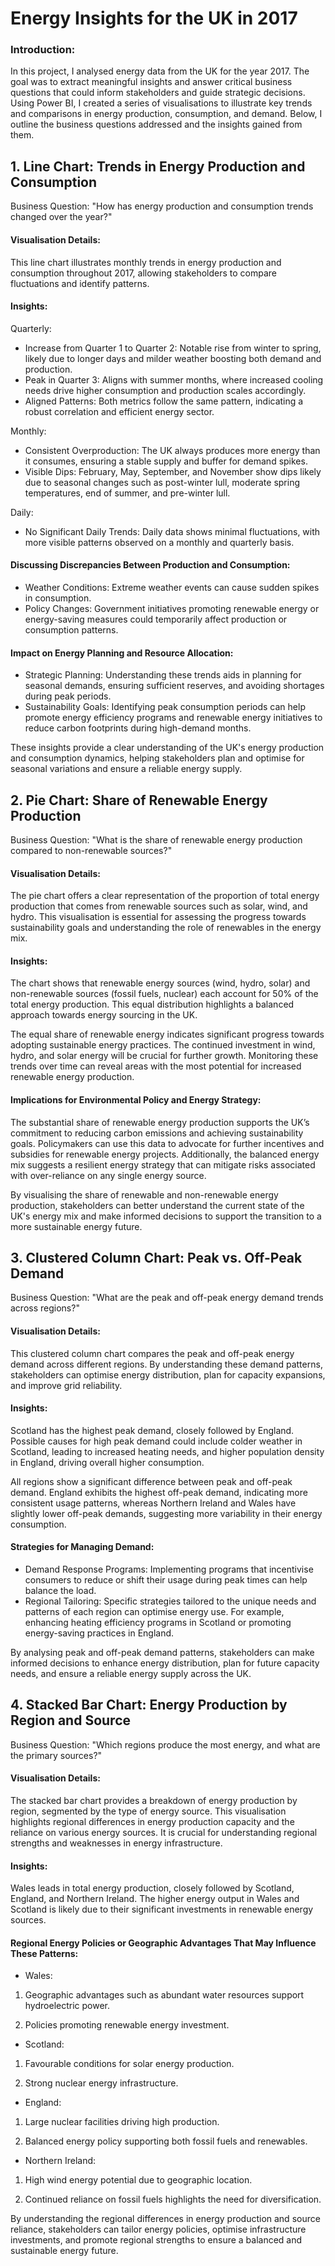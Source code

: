# Energy Insights for the UK in 2017
### Introduction:
In this project, I analysed energy data from the UK for the year 2017. The goal was to extract meaningful insights and answer critical business questions that could inform stakeholders and guide strategic decisions. Using Power BI, I created a series of visualisations to illustrate key trends and comparisons in energy production, consumption, and demand. Below, I outline the business questions addressed and the insights gained from them.

## 1. Line Chart: Trends in Energy Production and Consumption
Business Question: "How has energy production and consumption trends changed over the year?"
#### Visualisation Details:
This line chart illustrates monthly trends in energy production and consumption throughout 2017, allowing stakeholders to compare fluctuations and identify patterns.
#### Insights:
Quarterly:
- Increase from Quarter 1 to Quarter 2:
Notable rise from winter to spring, likely due to longer days and milder weather boosting both demand and production.
- Peak in Quarter 3:
Aligns with summer months, where increased cooling needs drive higher consumption and production scales accordingly.
- Aligned Patterns:
Both metrics follow the same pattern, indicating a robust correlation and efficient energy sector.

Monthly:
- Consistent Overproduction:
The UK always produces more energy than it consumes, ensuring a stable supply and buffer for demand spikes.
- Visible Dips:
February, May, September, and November show dips likely due to seasonal changes such as post-winter lull, moderate spring temperatures, end of summer, and pre-winter lull.

Daily:
- No Significant Daily Trends:
Daily data shows minimal fluctuations, with more visible patterns observed on a monthly and quarterly basis.

#### Discussing Discrepancies Between Production and Consumption:
- Weather Conditions:
Extreme weather events can cause sudden spikes in consumption.
- Policy Changes:
Government initiatives promoting renewable energy or energy-saving measures could temporarily affect production or consumption patterns.

#### Impact on Energy Planning and Resource Allocation:
- Strategic Planning:
Understanding these trends aids in planning for seasonal demands, ensuring sufficient reserves, and avoiding shortages during peak periods.
- Sustainability Goals:
Identifying peak consumption periods can help promote energy efficiency programs and renewable energy initiatives to reduce carbon footprints during high-demand months.

These insights provide a clear understanding of the UK's energy production and consumption dynamics, helping stakeholders plan and optimise for seasonal variations and ensure a reliable energy supply.

## 2. Pie Chart: Share of Renewable Energy Production
Business Question: "What is the share of renewable energy production compared to non-renewable sources?"
#### Visualisation Details:
The pie chart offers a clear representation of the proportion of total energy production that comes from renewable sources such as solar, wind, and hydro. This visualisation is essential for assessing the progress towards sustainability goals and understanding the role of renewables in the energy mix.
#### Insights:
The chart shows that renewable energy sources (wind, hydro, solar) and non-renewable sources (fossil fuels, nuclear) each account for 50% of the total energy production. This equal distribution highlights a balanced approach towards energy sourcing in the UK.

The equal share of renewable energy indicates significant progress towards adopting sustainable energy practices. The continued investment in wind, hydro, and solar energy will be crucial for further growth. Monitoring these trends over time can reveal areas with the most potential for increased renewable energy production.
#### Implications for Environmental Policy and Energy Strategy:
The substantial share of renewable energy production supports the UK’s commitment to reducing carbon emissions and achieving sustainability goals. Policymakers can use this data to advocate for further incentives and subsidies for renewable energy projects. Additionally, the balanced energy mix suggests a resilient energy strategy that can mitigate risks associated with over-reliance on any single energy source.

By visualising the share of renewable and non-renewable energy production, stakeholders can better understand the current state of the UK's energy mix and make informed decisions to support the transition to a more sustainable energy future.

## 3. Clustered Column Chart: Peak vs. Off-Peak Demand
Business Question: "What are the peak and off-peak energy demand trends across regions?"
#### Visualisation Details:
This clustered column chart compares the peak and off-peak energy demand across different regions. By understanding these demand patterns, stakeholders can optimise energy distribution, plan for capacity expansions, and improve grid reliability.
#### Insights:
Scotland has the highest peak demand, closely followed by England. Possible causes for high peak demand could include colder weather in Scotland, leading to increased heating needs, and higher population density in England, driving overall higher consumption.

All regions show a significant difference between peak and off-peak demand. England exhibits the highest off-peak demand, indicating more consistent usage patterns, whereas Northern Ireland and Wales have slightly lower off-peak demands, suggesting more variability in their energy consumption.
#### Strategies for Managing Demand:
- Demand Response Programs:
Implementing programs that incentivise consumers to reduce or shift their usage during peak times can help balance the load.
- Regional Tailoring:
Specific strategies tailored to the unique needs and patterns of each region can optimise energy use. For example, enhancing heating efficiency programs in Scotland or promoting energy-saving practices in England.

By analysing peak and off-peak demand patterns, stakeholders can make informed decisions to enhance energy distribution, plan for future capacity needs, and ensure a reliable energy supply across the UK.

## 4. Stacked Bar Chart: Energy Production by Region and Source
Business Question: "Which regions produce the most energy, and what are the primary sources?"
#### Visualisation Details:
The stacked bar chart provides a breakdown of energy production by region, segmented by the type of energy source. This visualisation highlights regional differences in energy production capacity and the reliance on various energy sources. It is crucial for understanding regional strengths and weaknesses in energy infrastructure.
#### Insights:
Wales leads in total energy production, closely followed by Scotland, England, and Northern Ireland. The higher energy output in Wales and Scotland is likely due to their significant investments in renewable energy sources.
#### Regional Energy Policies or Geographic Advantages That May Influence These Patterns:
- Wales:
  
1) Geographic advantages such as abundant water resources support hydroelectric power.

2) Policies promoting renewable energy investment.
- Scotland:
  
1) Favourable conditions for solar energy production.

2) Strong nuclear energy infrastructure.
- England:
  
1) Large nuclear facilities driving high production.

2) Balanced energy policy supporting both fossil fuels and renewables.
- Northern Ireland:
  
1) High wind energy potential due to geographic location.

2) Continued reliance on fossil fuels highlights the need for diversification.

By understanding the regional differences in energy production and source reliance, stakeholders can tailor energy policies, optimise infrastructure investments, and promote regional strengths to ensure a balanced and sustainable energy future.
